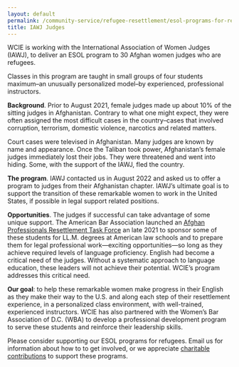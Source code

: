 ```yaml
---
layout: default
permalink: /community-service/refugee-resettlement/esol-programs-for-refugees/iawj-judges
title: IAWJ Judges
---
```

<section markdown="1">

WCIE is working with the International Association of Women Judges (IAWJ), to deliver an ESOL program to 30 Afghan women judges who are refugees.

Classes in this program are taught in small groups of four students maximum–an unusually personalized model–by experienced, professional instructors.

**Background**. Prior to August 2021, female judges made up about 10% of the sitting judges in Afghanistan. Contrary to what one might expect, they were often assigned the most difficult cases in the country–cases that involved corruption, terrorism, domestic violence, narcotics and related matters.

Court cases were televised in Afghanistan. Many judges are known by name and appearance. Once the Taliban took power, Afghanistan’s female judges immediately lost their jobs. They were threatened and went into hiding. Some, with the support of the IAWJ, fled the country.

**The program**. IAWJ contacted us in August 2022 and asked us to offer a program to judges from their Afghanistan chapter. IAWJ’s ultimate goal is to support the transition of these remarkable women to work in the United States, if possible in legal support related positions.

**Opportunities**. The judges if successful can take advantage of some unique support. The American Bar Association launched an [Afghan Professionals Resettlement Task Force](https://www.abajournal.com/web/article/aba-project-aims-to-provide-afghan-legal-professionals-with-tuition-and-expenses-for-llm-programs) an late 2021 to sponsor some of these students for LL.M. degrees at American law schools and to prepare them for legal professional work—exciting opportunities—so long as they achieve required levels of language proficiency. English had become a critical need of the judges. Without a systematic approach to language education, these leaders will not achieve their potential. WCIE’s program addresses this critical need.

**Our goal**: to help these remarkable women make progress in their English as they make their way to the U.S. and along each step of their resettlement experience, in a personalized class environment, with well-trained, experienced instructors. WCIE has also partnered with the Women’s Bar Association of D.C. (WBA) to develop a professional development program to serve these students and reinforce their leadership skills.

Please consider supporting our ESOL programs for refugees. Email us for information about how to to get involved, or we appreciate [charitable contributions](/support) to support these programs.

